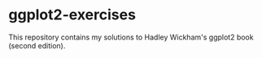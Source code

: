 # ggplot2-exercises
This repository contains my solutions to Hadley Wickham's ggplot2 book (second edition).  

